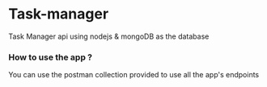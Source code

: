 # Task-manager

Task Manager api using nodejs &amp; mongoDB as the database

### How to use the app ?
You can use the postman collection provided to use all the app's endpoints
